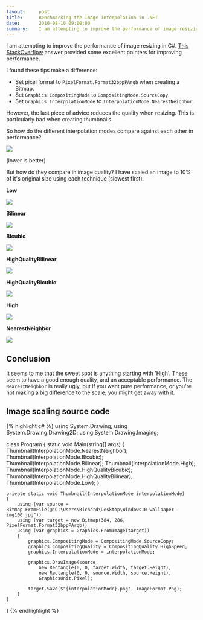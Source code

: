 ```yaml
---
layout:     post
title:      Benchmarking the Image Interpolation in .NET
date:       2016-08-10 09:00:00
summary:    I am attempting to improve the performance of image resizing in C#.
---
```


I am attempting to improve the performance of image resizing in C#. [This StackOverflow](http://stackoverflow.com/a/11025428/349014) answer provided some excellent pointers for improving performance.

I found these tips make a difference:

* Set pixel format to `PixelFormat.Format32bppPArgb` when creating a Bitmap.
* Set `Graphics.CompositingMode` to `CompositingMode.SourceCopy`.
* Set `Graphics.InterpolationMode` to `InterpolationMode.NearestNeighbor`.

However, the last piece of advice reduces the quality when resizing. This is particularly bad when creating thumbnails.

So how do the different interpolation modes compare against each other in performance?

![](/images/interpolation-compared.png)

(lower is better)

But how do they compare in image quality? I have scaled an image to 10% of it's original size using each technique (slowest first).

__Low__

![](/images/Low.png)

__Bilinear__

![](/images/Bilinear.png)

__Bicubic__

![](/images/Bilinear.png)

__HighQualityBilinear__

![](/images/HighQualityBilinear.png)

__HighQualityBicubic__

![](/images/HighQualityBilinear.png)

__High__

![](/images/High.png)

__NearestNeighbor__

![](/images/NearestNeighbor.png)

## Conclusion

It seems to me that the sweet spot is anything starting with 'High'. These seem to have a good enough quality, and an acceptable performance. The `NearestNeighbor` is really ugly, but if you want pure performance, or you're not making a big difference to the scale, you might get away with it.

## Image scaling source code

{% highlight c# %}
using System.Drawing;
using System.Drawing.Drawing2D;
using System.Drawing.Imaging;

class Program
{
    static void Main(string[] args)
    {
        Thumbnail(InterpolationMode.NearestNeighbor);
        Thumbnail(InterpolationMode.Bicubic);
        Thumbnail(InterpolationMode.Bilinear);
        Thumbnail(InterpolationMode.High);
        Thumbnail(InterpolationMode.HighQualityBicubic);
        Thumbnail(InterpolationMode.HighQualityBilinear);
        Thumbnail(InterpolationMode.Low);
    }

    private static void Thumbnail(InterpolationMode interpolationMode)
    {
        using (var source = Bitmap.FromFile(@"C:\Users\Richard\Desktop\Windows10-wallpaper-img100.jpg"))
        using (var target = new Bitmap(384, 286, PixelFormat.Format32bppPArgb))
        using (var graphics = Graphics.FromImage(target))
        {
            graphics.CompositingMode = CompositingMode.SourceCopy;
            graphics.CompositingQuality = CompositingQuality.HighSpeed;
            graphics.InterpolationMode = interpolationMode;

            graphics.DrawImage(source,
                new Rectangle(0, 0, target.Width, target.Height),
                new Rectangle(0, 0, source.Width, source.Height),
                GraphicsUnit.Pixel);

            target.Save($"{interpolationMode}.png", ImageFormat.Png);
        }
    }
}
{% endhighlight %}
